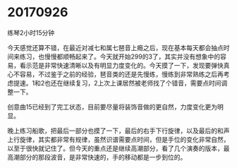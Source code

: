 # 20170926

练琴2小时15分钟

今天感觉还算不错，在最近对减七和属七琶音上瘾之后，现在基本每天都会抽点时间来练习，也慢慢都顺畅起来了。今天就开始299的3了，其实并没有想象中的容易，看示范是非常快速清晰以及有明显力度变化的。今天摸了一下，发现要弹快真心不容易，不过鉴于之前的经验，琶音类的还是先慢练，慢练到非常熟练之后再考虑提速。1和2也还在继续复习，2上次上课居然被老师找了个错音，需要点时间调整一下。

创意曲15已经到了完工状态，目前要尽量将装饰音做的更自然，力度变化更为明显。

晚上练习船歌，把最后一部分也摸了一下，最后的右手下行旋律，以及最后的和声上行旋律，其实都非常有规律，虽然识谱需要点时间，但是手位的变化非常自然，以至于很快就记住了。但今天的重点还是继续高潮部分，看了几个演奏的版本，最高潮部分的那段波音，是非常快速的，手的移动都是一步到位的。
